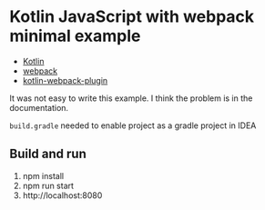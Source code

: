 Kotlin JavaScript with webpack minimal example
=============================

* [Kotlin](https://kotlinlang.org)
* [webpack](https://webpack.js.org)
* [kotlin-webpack-plugin](https://www.npmjs.com/package/@jetbrains/kotlin-webpack-plugin)

It was not easy to write this example. I think the problem is in the documentation.

`build.gradle` needed to enable project as a gradle project in IDEA


## Build and run

1. npm install
2. npm run start
3. http://localhost:8080
